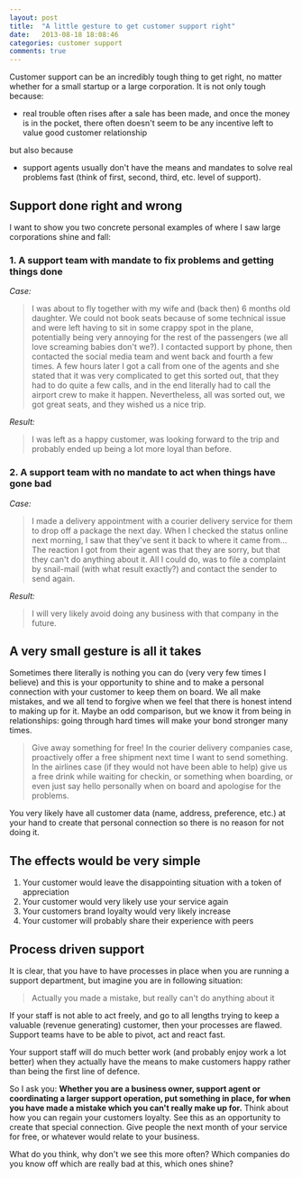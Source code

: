 ```yaml
---
layout: post
title:  "A little gesture to get customer support right"
date:   2013-08-18 18:08:46
categories: customer support
comments: true
---
```


Customer support can be an incredibly tough thing to get right, no matter whether for a small startup or a large corporation. It is not only tough because: 

* real trouble often rises after a sale has been made, and once the money is in the pocket, there often doesn't seem to be any incentive left to value good customer relationship

but also because 

* support agents usually don't have the means and mandates to solve real problems fast (think of first, second, third, etc. level of support).

## Support done right and wrong

I want to show you two concrete personal examples of where I saw large corporations shine and fall:

### 1. A support team with mandate to fix problems and getting things done

*Case:*

> I was about to fly together with my wife and (back then) 6 months old daughter. We could not book seats because of some technical issue and were left having to sit in some crappy spot in the plane, potentially being very annoying for the rest of the passengers (we all love screaming babies don't we?). I contacted support by phone, then contacted the social media team and went back and fourth a few times. A few hours later I got a call from one of the agents and she stated that it was very complicated to get this sorted out, that they had to do quite a few calls, and in the end literally had to call the airport crew to make it happen. Nevertheless, all was sorted out, we got great seats, and they wished us a nice trip.

*Result:*

> I was left as a happy customer, was looking forward to the trip and probably ended up being a lot more loyal than before.

### 2. A support team with no mandate to act when things have gone bad

*Case:*

> I made a delivery appointment with a courier delivery service for them to drop off a package the next day. When I checked the status online next morning, I saw that they've sent it back to where it came from... The reaction I got from their agent was that they are sorry, but that they can't do anything about it. All I could do, was to file a complaint by snail-mail (with what result exactly?) and contact the sender to send again.

*Result:*

> I will very likely avoid doing any business with that company in the future.

## A very small gesture is all it takes

Sometimes there literally is nothing you can do (very very few times I believe) and this is your opportunity to shine and to make a personal connection with your customer to keep them on board. We all make mistakes, and we all tend to forgive when we feel that there is honest intend to making up for it. Maybe an odd comparison, but we know it from being in relationships: going through hard times will make your bond stronger many times.

> Give away something for free! In the courier delivery companies case, proactively offer a free shipment next time I want to send something. In the airlines case (if they would not have been able to help) give us a free drink while waiting for checkin, or something when boarding, or even just say hello personally when on board and apologise for the problems. 

You very likely have all customer data (name, address, preference, etc.) at your hand to create that personal connection so there is no reason for not doing it.

## The effects would be very simple

1. Your customer would leave the disappointing situation with a token of appreciation
2. Your customer would very likely use your service again
3. Your customers brand loyalty would very likely increase
4. Your customer will probably share their experience with peers

## Process driven support

It is clear, that you have to have processes in place when you are running a support department, but imagine you are in following situation:

> Actually you made a mistake, but really can't do anything about it

If your staff is not able to act freely, and go to all lengths trying to keep a valuable (revenue generating) customer, then
your processes are flawed. Support teams have to be able to pivot, act and react fast. 

Your support staff will do much better work (and probably enjoy work a lot better) when they actually have the means to make customers happy rather than being the first line of defence.

So I ask you: **Whether you are a business owner, support agent or coordinating a larger support operation, put something in place, for when you have made a mistake which you can't really make up for.** Think about how you can regain your customers loyalty. See this as an opportunity to create that special connection. Give people the next month of your service for free, or whatever would relate to your business.

What do you think, why don't we see this more often?
Which companies do you know off which are really bad at this, which ones shine?  
